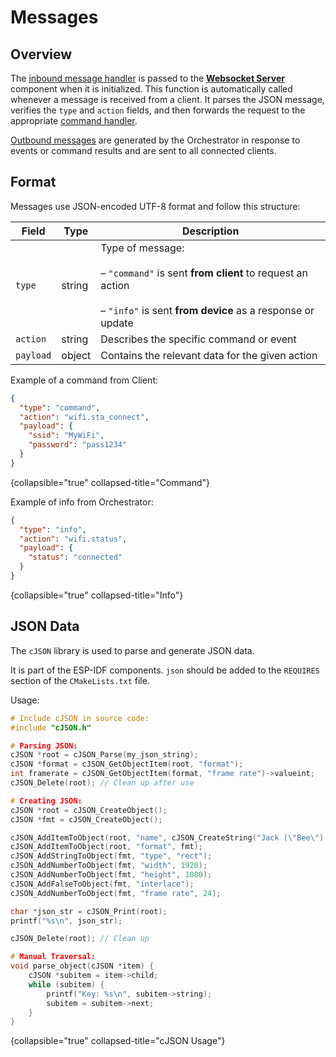 # Messages

## Overview

The [inbound message handler](https://github.com/albert-gee/old_macdonald_orchestrator/blob/main/main/src/json/json_inbound_message.cpp#L170)
is passed to the [**Websocket Server**](Websocket-Server.md) component when it is initialized. This function is
automatically called whenever a message is received from a client. It parses the JSON message, verifies the `type` and
`action` fields, and then forwards the request to the
appropriate [command handler](https://github.com/albert-gee/old_macdonald_orchestrator/blob/main/main/src/commands/commands.cpp).

[Outbound messages](https://github.com/albert-gee/old_macdonald_orchestrator/blob/main/main/src/json/json_outbound_message.cpp)
are generated by the Orchestrator in response to events or command results and are sent to all connected clients.

## Format

Messages use JSON-encoded UTF-8 format and follow this structure:

| Field     | Type   | Description                                                                                                                                            |
|-----------|--------|--------------------------------------------------------------------------------------------------------------------------------------------------------|
| `type`    | string | Type of message:<br></br>– `"command"` is sent **from client** to request an action<br></br>– `"info"` is sent **from device** as a response or update |
| `action`  | string | Describes the specific command or event                                                                                                                |
| `payload` | object | Contains the relevant data for the given action                                                                                                        |

Example of a command from Client:

```json
{
  "type": "command",
  "action": "wifi.sta_connect",
  "payload": {
    "ssid": "MyWiFi",
    "password": "pass1234"
  }
}
```

{collapsible="true" collapsed-title="Command"}

Example of info from Orchestrator:

```json
{
  "type": "info",
  "action": "wifi.status",
  "payload": {
    "status": "connected"
  }
}
```

{collapsible="true" collapsed-title="Info"}

## JSON Data

The `cJSON` library is used to parse and generate JSON data.

It is part of the ESP-IDF components. `json` should be added to the `REQUIRES` section of the `CMakeLists.txt` file.

Usage:

```c
# Include cJSON in source code:
#include "cJSON.h"

# Parsing JSON:
cJSON *root = cJSON_Parse(my_json_string);
cJSON *format = cJSON_GetObjectItem(root, "format");
int framerate = cJSON_GetObjectItem(format, "frame rate")->valueint;
cJSON_Delete(root); // Clean up after use

# Creating JSON:
cJSON *root = cJSON_CreateObject();
cJSON *fmt = cJSON_CreateObject();

cJSON_AddItemToObject(root, "name", cJSON_CreateString("Jack (\"Bee\") Nimble"));
cJSON_AddItemToObject(root, "format", fmt);
cJSON_AddStringToObject(fmt, "type", "rect");
cJSON_AddNumberToObject(fmt, "width", 1920);
cJSON_AddNumberToObject(fmt, "height", 1080);
cJSON_AddFalseToObject(fmt, "interlace");
cJSON_AddNumberToObject(fmt, "frame rate", 24);

char *json_str = cJSON_Print(root);
printf("%s\n", json_str);

cJSON_Delete(root); // Clean up

# Manual Traversal:
void parse_object(cJSON *item) {
    cJSON *subitem = item->child;
    while (subitem) {
        printf("Key: %s\n", subitem->string);
        subitem = subitem->next;
    }
}
```

{collapsible="true" collapsed-title="cJSON Usage"}
